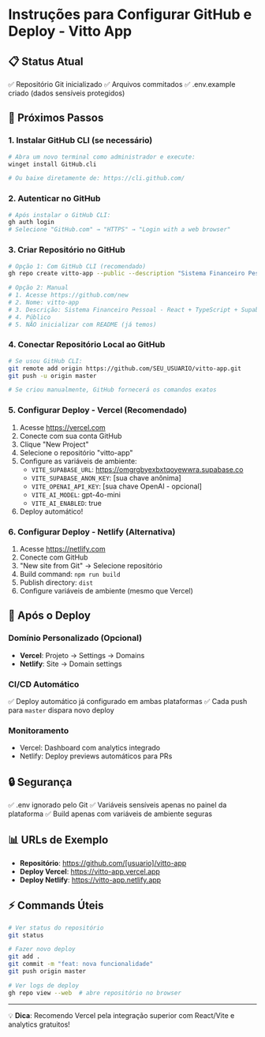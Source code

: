 # Instruções para Configurar GitHub e Deploy - Vitto App

## 📋 Status Atual
✅ Repositório Git inicializado
✅ Arquivos commitados
✅ .env.example criado (dados sensíveis protegidos)

## 🔧 Próximos Passos

### 1. Instalar GitHub CLI (se necessário)
```bash
# Abra um novo terminal como administrador e execute:
winget install GitHub.cli

# Ou baixe diretamente de: https://cli.github.com/
```

### 2. Autenticar no GitHub
```bash
# Após instalar o GitHub CLI:
gh auth login
# Selecione "GitHub.com" → "HTTPS" → "Login with a web browser"
```

### 3. Criar Repositório no GitHub
```bash
# Opção 1: Com GitHub CLI (recomendado)
gh repo create vitto-app --public --description "Sistema Financeiro Pessoal - React + TypeScript + Supabase"

# Opção 2: Manual
# 1. Acesse https://github.com/new
# 2. Nome: vitto-app
# 3. Descrição: Sistema Financeiro Pessoal - React + TypeScript + Supabase
# 4. Público
# 5. NÃO inicializar com README (já temos)
```

### 4. Conectar Repositório Local ao GitHub
```bash
# Se usou GitHub CLI:
git remote add origin https://github.com/SEU_USUARIO/vitto-app.git
git push -u origin master

# Se criou manualmente, GitHub fornecerá os comandos exatos
```

### 5. Configurar Deploy - Vercel (Recomendado)
1. Acesse https://vercel.com
2. Conecte com sua conta GitHub
3. Clique "New Project"
4. Selecione o repositório "vitto-app"
5. Configure as variáveis de ambiente:
   - `VITE_SUPABASE_URL`: https://omgrgbyexbxtqoyewwra.supabase.co
   - `VITE_SUPABASE_ANON_KEY`: [sua chave anônima]
   - `VITE_OPENAI_API_KEY`: [sua chave OpenAI - opcional]
   - `VITE_AI_MODEL`: gpt-4o-mini
   - `VITE_AI_ENABLED`: true
6. Deploy automático!

### 6. Configurar Deploy - Netlify (Alternativa)
1. Acesse https://netlify.com
2. Conecte com GitHub
3. "New site from Git" → Selecione repositório
4. Build command: `npm run build`
5. Publish directory: `dist`
6. Configure variáveis de ambiente (mesmo que Vercel)

## 🚀 Após o Deploy

### Domínio Personalizado (Opcional)
- **Vercel**: Projeto → Settings → Domains
- **Netlify**: Site → Domain settings

### CI/CD Automático
✅ Deploy automático já configurado em ambas plataformas
✅ Cada push para `master` dispara novo deploy

### Monitoramento
- Vercel: Dashboard com analytics integrado
- Netlify: Deploy previews automáticos para PRs

## 🔒 Segurança
✅ .env ignorado pelo Git
✅ Variáveis sensíveis apenas no painel da plataforma
✅ Build apenas com variáveis de ambiente seguras

## 📊 URLs de Exemplo
- **Repositório**: https://github.com/[usuario]/vitto-app
- **Deploy Vercel**: https://vitto-app.vercel.app
- **Deploy Netlify**: https://vitto-app.netlify.app

## ⚡ Commands Úteis
```bash
# Ver status do repositório
git status

# Fazer novo deploy
git add .
git commit -m "feat: nova funcionalidade"
git push origin master

# Ver logs de deploy
gh repo view --web  # abre repositório no browser
```

---

💡 **Dica**: Recomendo Vercel pela integração superior com React/Vite e analytics gratuitos!